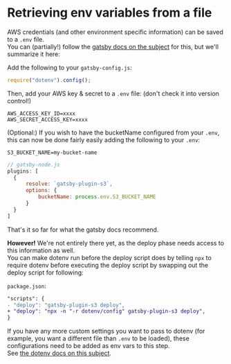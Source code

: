 # Retrieving env variables from a file

AWS credentials (and other environment specific information) can be saved to a `.env` file.  
You can (partially!) follow the [gatsby docs on the subject](https://github.com/gatsbyjs/gatsby/blob/master/docs/docs/environment-variables.md#server-side-nodejs) for this, but we'll summarize it here:  

Add the following to your `gatsby-config.js`:  

```js
require("dotenv").config();
```

Then, add your AWS key & secret to a `.env` file: (don't check it into version control!)
```env
AWS_ACCESS_KEY_ID=xxxx
AWS_SECRET_ACCESS_KEY=xxxx
```

(Optional:) If you wish to have the bucketName configured from your `.env`, this can now be done fairly easily adding the following to your `.env`:
```env
S3_BUCKET_NAME=my-bucket-name
```
```js
// gatsby-node.js
plugins: [
  {
      resolve: `gatsby-plugin-s3`,
      options: {
          bucketName: process.env.S3_BUCKET_NAME
      }
  }
]
```

That's it so far for what the gatsby docs recommend.  

**However!** We're not entirely there yet, as the deploy phase needs access to this information as well.  
You can make dotenv run before the deploy script does by telling `npx` to require dotenv before executing the deploy script by swapping out the deploy script for following:

`package.json`:
```diff
"scripts": {
- "deploy": "gatsby-plugin-s3 deploy",
+ "deploy": "npx -n "-r dotenv/config" gatsby-plugin-s3 deploy",
}
```

If you have any more custom settings you want to pass to dotenv (for example, you want a different file than `.env` to be loaded), these configurations need to be added as env vars to this step.  
See [the dotenv docs on this subject](https://github.com/motdotla/dotenv#preload).